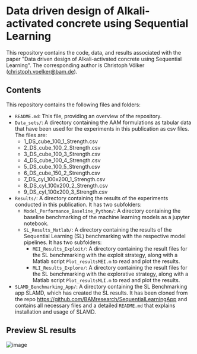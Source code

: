# Data driven design of Alkali-activated concrete using Sequential Learning 

This repository contains the code, data, and results associated with the paper "Data driven design of Alkali-activated concrete using Sequential Learning". The corresponding author is Christoph Völker (christoph.voelker@bam.de).

## Contents

This repository contains the following files and folders:

- `README.md`: This file, providing an overview of the repository.
- `Data_sets/`: A directory containing the AAM formulations as tabular data that have been used for the experiments in this publication as csv files. The files are:
    - 1_DS_cube_100_1_Strength.csv
    - 2_DS_cube_100_2_Strength.csv
    - 3_DS_cube_100_3_Strength.csv
    - 4_DS_cube_100_4_Strength.csv
    - 5_DS_cube_100_5_Strength.csv
    - 6_DS_cube_150_2_Strength.csv
    - 7_DS_cyl_100x200_1_Strength.csv
    - 8_DS_cyl_100x200_2_Strength.csv
    - 9_DS_cyl_100x200_3_Strength.csv
- `Results/`: A directory containing the results of the experiments conducted in this publication. It has two subfolders:
    - `Model_Performance_Baseline_Python/`: A directory containing the baseline benchmarking of the machine learning models as a jupyter notebook.
    - `SL_Results_Matlab/`: A directory containing the results of the Sequential Learning (SL) benchmarking with the respective model pipelines. It has two subfolders:
        - `MEI_Results_Exploit/`: A directory containing the result files for the SL benchmarking with the exploit strategy, along with a Matlab script `Plot_resultsMEI.m` to read and plot the results.
        - `MLI_Results_Explore/`: A directory containing the result files for the SL benchmarking with the explorative strategy, along with a Matlab script `Plot_resultsMLI.m` to read and plot the results.
- `SLAMD_Benchmarking_App/`: A directory containing the SL Benchmarking app SLAMD, which has created the SL results. It has been cloned from the repo https://github.com/BAMresearch/SequentialLearningApp and contains all necessary files and a detailed `README.md` that explains installation and usage of SLAMD.

## Preview SL results

![image](https://user-images.githubusercontent.com/71640597/221935554-ae366458-df3e-4fd5-82d7-9f47b59c3373.png)

